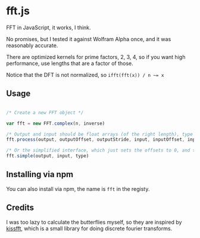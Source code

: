 fft.js
================================================================================

FFT in JavaScript, it works, I think.

No promises, but I tested it against Wolfram Alpha once, and it was reasonably accurate.

There are optimized kernels for prime factors, 2, 3, 4, so if you want high performance, use lengths that are a factor of those.

Notice that the DFT is not normalized, so `ifft(fft(x)) / n ~= x`


Usage
---------------------------------------------------------------------------------

```javascript

/* Create a new FFT object */

var fft = new FFT.complex(n, inverse)

/* Output and input should be float arrays (of the right length), type is either 'complex' (default) or 'real' */
fft.process(output, outputOffset, outputStride, input, inputOffset, inputStride, type)

/* Or the simplified interface, which just sets the offsets to 0, and the strides to 1 */
fft.simple(output, input, type)

```


Installing via npm
---------------------------------------------------------------------------------

You can also install via npm, the name is `fft` in the registy.


Credits
---------------------------------------------------------------------------------

I was too lazy to calculate the butterflies myself, so they are inspired by [kissfft](http://sourceforge.net/projects/kissfft/), which is a small library for doing discrete fourier transforms.

